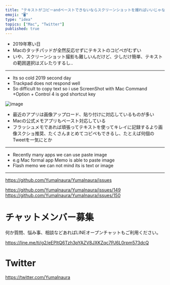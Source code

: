 ```yaml
---
title: "テキストがコピーandペーストできないならスクリーンショットを撮ればいいじゃない？MacBook"
emoji: "🖥"
type: "idea"
topics: ["Mac", "Twitter"]
published: true
---
```






- 2019年寒い日
- Macのタッチパッドが全然反応せずにテキストのコピペがむずい
- いや、スクリーンショット撮影も難しいんだけど、少しだけ簡単、テキストの範囲選択はズレたりするし‥

---

- Its so cold 2019 second day
- Trackpad does not respond well
- So difficult to copy text so i use ScreenShot with Mac Command +Option + Control 4 is god shortcut key




![image](https://user-images.githubusercontent.com/13635059/50577137-5b223e00-0e64-11e9-8bea-59fe0d1addf2.png)

- 最近のアプリは画像アップロード、貼り付けに対応しているものが多い
- Macの公式メモアプリもペースト対応している
- フラッシュメモであれば頑張ってテキストを使ってキレイに記録するより画像スクショ推奨、たくさんまとめてコピペもできるし、たとえば何個のTweetを一気にとか

---

- Recently many apps we can use paste image 
- e.g Mac formal  app Memo is able to paste image
- Flash memo we can not mind its is text or image


---

https://github.com/YumaInaura/YumaInaura/issues

https://github.com/YumaInaura/YumaInaura/issues/149 
https://github.com/YumaInaura/YumaInaura/issues/150 








<!-- Update From Qiita API -->

# チャットメンバー募集


何か質問、悩み事、相談などあればLINEオープンチャットもご利用ください。

https://line.me/ti/g2/eEPltQ6Tzh3pYAZV8JXKZqc7PJ6L0rpm573dcQ





# Twitter


https://twitter.com/YumaInaura


<!-- Update From Qiita API -->


